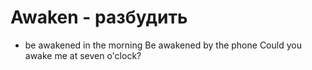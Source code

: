 # Awaken - разбудить

- be awakened in the morning Be awakened by the phone Could you awake me at seven o'clock?
